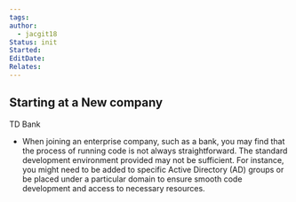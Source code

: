 ```yaml
---
tags: 
author:
  - jacgit18
Status: init
Started: 
EditDate: 
Relates:
---
```

## Starting at a New company
TD Bank
- When joining an enterprise company, such as a bank, you may find that the process of running code is not always straightforward. The standard development environment provided may not be sufficient. For instance, you might need to be added to specific Active Directory (AD) groups or be placed under a particular domain to ensure smooth code development and access to necessary resources.
